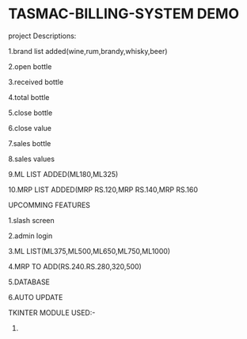 # TASMAC-BILLING-SYSTEM DEMO
project Descriptions:

1.brand list added(wine,rum,brandy,whisky,beer)

2.open bottle

3.received bottle

4.total bottle

5.close bottle

6.close value

7.sales bottle

8.sales values

9.ML LIST ADDED(ML180,ML325)

10.MRP LIST ADDED(MRP RS.120,MRP RS.140,MRP RS.160

UPCOMMING FEATURES

1.slash screen

2.admin login

3.ML LIST(ML375,ML500,ML650,ML750,ML1000)

4.MRP TO ADD(RS.240.RS.280,320,500)

5.DATABASE

6.AUTO UPDATE

TKINTER MODULE USED:-

1.
